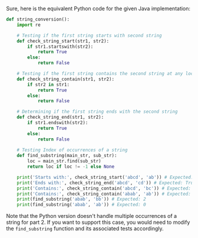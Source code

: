 Sure, here is the equivalent Python code for the given Java implementation:

```python
def string_conversion():
    import re

    # Testing if the first string starts with second string
    def check_string_start(str1, str2):
        if str1.startswith(str2):
            return True
        else:
            return False

    # Testing if the first string contains the second string at any location
    def check_string_contain(str1, str2):
        if str2 in str1:
            return True
        else:
            return False

    # Determining if the first string ends with the second string
    def check_string_end(str1, str2):
        if str1.endswith(str2):
            return True
        else:
            return False
    
    # Testing Index of occurrences of a string 
    def find_substring(main_str, sub_str):
        loc = main_str.find(sub_str)
        return loc if loc != -1 else None

    print('Starts with:', check_string_start('abcd', 'ab')) # Expected: True
    print('Ends with:', check_string_end('abcd', 'cd')) # Expected: True
    print('Contains:', check_string_contain('abcd', 'bc')) # Expected: False
    print('Contains:', check_string_contain('abab', 'ab')) # Expected: True
    print(find_substring('abab', 'bb')) # Expected: 2
    print(find_substring('abab', 'ab')) # Expected: 0
```
Note that the Python version doesn't handle multiple occurrences of a string for part 2. If you want to support this case, you would need to modify the `find_substring` function and its associated tests accordingly.
